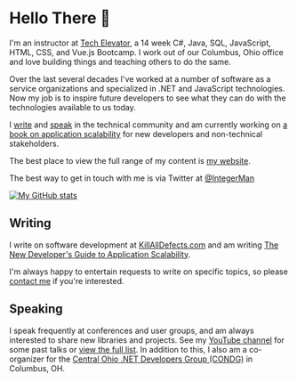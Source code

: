 # Hello There 👋

I'm an instructor at [Tech Elevator](https://www.TechElevator.com), a 14 week C#, Java, SQL, JavaScript, HTML, CSS, and Vue.js Bootcamp. I work out of our Columbus, Ohio office and love building things and teaching others to do the same.

Over the last several decades I've worked at a number of software as a service organizations and specialized in .NET and JavaScript technologies. Now my job is to inspire future developers to see what they can do with the technologies available to us today.

I [write](https://www.KillAllDefects.com) and [speak](https://sessionize.com/Matt-Eland) in the technical community and am currently working on [a book on application scalability](https://NewDevsGuide.com) for new developers and non-technical stakeholders.

The best place to view the full range of my content is [my website](https://MattEland.dev).

The best way to get in touch with me is via Twitter at [@IntegerMan](https://www.twitter.com/IntegerMan)

[![My GitHub stats](https://github-readme-stats.vercel.app/api?username=IntegerMan&show_icons=true&theme=dark)](https://github.com/anuraghazra/github-readme-stats)

## Writing

I write on software development at [KillAllDefects.com](https://www.KillAllDefects.com) and am writing [The New Developer's Guide to Application Scalability](https://NewDevsGuide.com). 

I'm always happy to entertain requests to write on specific topics, so please [contact me](mailto:Matt@KillAllDefects.com) if you're interested.

## Speaking

I speak frequently at conferences and user groups, and am always interested to share new libraries and projects. See my [YouTube channel](https://www.youtube.com/MattEland) for some past talks or [view the full list](https://sessionize.com/Matt-Eland). In addition to this, I also am a co-organizer for the [Central Ohio .NET Developers Group (CONDG)](https://condg.org) in Columbus, OH.
